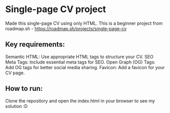 # Single-page CV project

Made this single-page CV using only HTML.
This is a beginner project from roadmap.sh - https://roadmap.sh/projects/single-page-cv

## Key requirements:

Semantic HTML: Use appropriate HTML tags to structure your CV.
SEO Meta Tags: Include essential meta tags for SEO.
Open Graph (OG) Tags: Add OG tags for better social media sharing.
Favicon: Add a favicon for your CV page.

## How to run:

Clone the repository and open the index.html in your browser to see my solution :D
